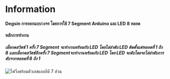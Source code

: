 # **Information**
#### Degsin การออกแบบวงจร โดยการใช้ 7 Segment Arduino และ LED 8 หลอด 
#### หลักการทำงาน
##### เมื่อกดสวิตซ์ 1 ครั้ง 7 Segment จะทำงานพร้อมกับ LED โดยไล่ลำดับ LED ติดตั้งแต่หลอดที่ 1 ถึง 8 และเมื่อกดสวิตซ์อีกครั้ง 7 Segmentจะทำงานพร้อมกับ LED โดย LED จะดับโดยจะไล่ลำดับการดับจากหลอดที่ 8 ถึง 1
![ไฟวิ่งพร้อมตัวเลขแอลอีดี 7 ส่วน](https://i.pinimg.com/736x/0b/0c/74/0b0c743e0d373a0088c920c6c3398580.jpg)
